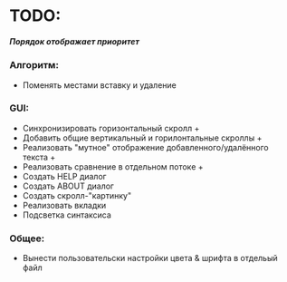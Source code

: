 # TODO:

##### Порядок отображает приоритет

### Алгоритм:
* Поменять местами вставку и удаление

### GUI:
* Синхронизировать горизонтальный скролл +
* Добавить общие вертикальный и горилонтальные скроллы +
* Реализовать "мутное" отображение добавленного/удалённого текста +
* Реализовать сравнение в отдельном потоке +
* Создать HELP диалог
* Создать ABOUT диалог
* Создать скролл-"картинку"
* Реализовать вкладки
* Подсветка синтаксиса

### Общее:
* Вынести пользовательски настройки цвета & шрифта в отдельый файл

